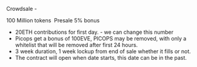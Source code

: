 Crowdsale -  

100 Million tokens 
Presale 5% bonus 

- 20ETH contributions for first day. - we can change this number
- Picops get a bonus of 100EVE, PICOPS may be removed, with only a whitelist that will be removed after first 24 hours.
- 3 week duration, 1 week lockup from end of sale whether it fills or not.  
- The contract will open when date starts, this date can be in the past. 

